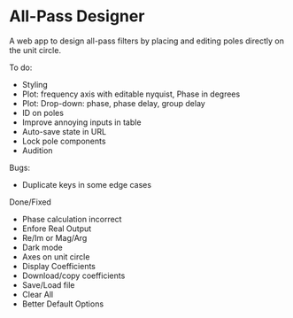 # All-Pass Designer

A web app to design all-pass filters by placing and editing poles directly on the unit circle.

To do:
- Styling
- Plot: frequency axis with editable nyquist, Phase in degrees
- Plot: Drop-down: phase, phase delay, group delay
- ID on poles
- Improve annoying inputs in table
- Auto-save state in URL
- Lock pole components
- Audition

Bugs:
- Duplicate keys in some edge cases

Done/Fixed
- Phase calculation incorrect
- Enfore Real Output
- Re/Im or Mag/Arg
- Dark mode
- Axes on unit circle
- Display Coefficients
- Download/copy coefficients
- Save/Load file
- Clear All
- Better Default Options